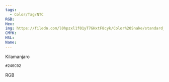 ```yaml
---
tags:
  - Color/Tag/NTC
RGB:
Hex:
img: https://filedn.com/l0hpzxl1f01yT7GHxtF8cyk/Color%20Snake/standard_csv_to_svg//240C02.svg
CMYK:
HSL:
Name:
---
```

Kilamanjaro
```palette
#240C02
```
RGB
